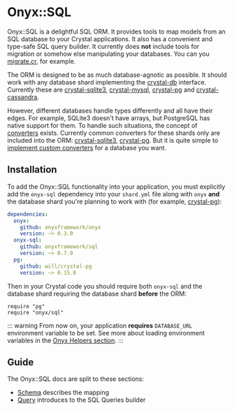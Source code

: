 # Onyx::SQL

Onyx::SQL is a delightful SQL ORM. It provides tools to map models from an SQL database to your Crystal applications. It also has a convenient and type-safe SQL query builder. It currently does **not** include tools for migration or somehow else manipulating your databases. You can you [migrate.cr](https://github.com/vladfaust/migrate.cr), for example.

The ORM is designed to be as much database-agnotic as possible. It should work with any database shard implementing the [crystal-db](https://github.com/crystal-lang/crystal-db) interface. Currently these are [crystal-sqlite3](https://github.com/crystal-lang/crystal-sqlite3), [crystal-mysql](https://github.com/crystal-lang/crystal-mysql), [crystal-pg](https://github.com/will/crystal-pg) and [crystal-cassandra](https://github.com/kaukas/crystal-cassandra).

However, different databases handle types differently and all have their edges. For example, SQLite3 doesn't have arrays, but PostgreSQL has native support for them. To handle such situations, the concept of [converters](/sql/schema#converters) exists. Currently common converters for these shards only are included into the ORM: [crystal-sqlite3](/sql/cheatsheets/types#crystal-sqlite3), [crystal-pg](/sql/cheatsheets/types#crystal-pg). But it is quite simple to [implement custom converters](/sql/advanced/custom-converters) for a database you want.

## Installation

To add the Onyx::SQL functionality into your application, you must explicitly add the `onyx-sql` dependency into your `shard.yml` file along with `onyx` **and** the database shard you're planning to work with (for example, [crystal-pg](https://github.com/will/crystal-pg)):

```yaml
dependencies:
  onyx:
    github: onyxframework/onyx
    version: ~> 0.3.0
  onyx-sql:
    github: onyxframework/sql
    version: ~> 0.7.0
  pg:
    github: will/crystal-pg
    version: ~> 0.15.0
```

Then in your Crystal code you should require both `onyx-sql` and the database shard requiring the database shard **before** the ORM:

```crystal
require "pg"
require "onyx/sql"
```

::: warning
From now on, your application **requires** `DATABASE_URL` environment variable to be set. See more about loading environment variables in the [Onyx Helpers section](/components-overview#env).
:::

## Guide

The Onyx::SQL docs are split to these sections:

* [Schema](/sql/schema) describes the mapping
* [Query](/sql/query) introduces to the SQL Queries builder
